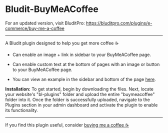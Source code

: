 # Bludit-BuyMeACoffee
For an updated version, visit BluditPro: https://bluditpro.com/plugins/e-commerce/buy-me-a-coffee

-----

A Bludit plugin designed to help you get more coffee ☕

* Can enable an image + link in sidebar to your BuyMeACoffee page.
* Can enable custom text at the bottom of pages with an image or button to your BuyMeACoffee page.

* You can view an example in the sidebar and bottom of the page [here](https://blog.spegal.dev/surviving-sanctuary-a-review-of-diablo-iv).

**Installation:** To get started, begin by downloading the files. Next, locate your website's "bl-plugins" folder and upload the entire "buymeacoffee" folder into it. Once the folder is successfully uploaded, navigate to the Plugins section in your admin dashboard and activate the plugin to enable its functionality.

-----

If you find this plugin useful, consider [buying me a coffee ☕](https://out.spegal.dev/coffee)
